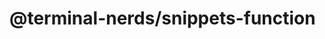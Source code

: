 # @terminal-nerds/snippets-function<!-- markdownlint-disable line-length list-marker-space no-duplicate-header ul-style ul-indent no-bare-urls -->
